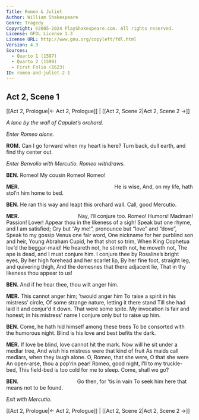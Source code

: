 ```yaml
---
Title: Romeo & Juliet
Author: William Shakespeare
Genre: Tragedy
Copyright: ©2005-2024 PlayShakespeare.com. All rights reserved.
License: GFDL License 1.3
License URL: http://www.gnu.org/copyleft/fdl.html
Version: 4.3
Sources:
  - Quarto 1 (1597)
  - Quarto 2 (1599)
  - First Folio (1623)
ID: romeo-and-juliet-2-1
---
```


## Act 2, Scene 1
[[Act 2, Prologue|← Act 2, Prologue]] | [[Act 2, Scene 2|Act 2, Scene 2 →]]

*A lane by the wall of Capulet’s orchard.*

*Enter Romeo alone.*

**ROM.**
Can I go forward when my heart is here?
Turn back, dull earth, and find thy center out.

*Enter Benvolio with Mercutio. Romeo withdraws.*

**BEN.**
Romeo! My cousin Romeo! Romeo!

**MER.**
                  He is wise,
And, on my life, hath stol’n him home to bed.

**BEN.**
He ran this way and leapt this orchard wall.
Call, good Mercutio.

**MER.**
           Nay, I’ll conjure too.
Romeo! Humors! Madman! Passion! Lover!
Appear thou in the likeness of a sigh!
Speak but one rhyme, and I am satisfied;
Cry but “Ay me!”, pronounce but “love” and “dove”,
Speak to my gossip Venus one fair word,
One nickname for her purblind son and heir,
Young Abraham Cupid, he that shot so trim,
When King Cophetua lov’d the beggar-maid!
He heareth not, he stirreth not, he moveth not,
The ape is dead, and I must conjure him.
I conjure thee by Rosaline’s bright eyes,
By her high forehead and her scarlet lip,
By her fine foot, straight leg, and quivering thigh,
And the demesnes that there adjacent lie,
That in thy likeness thou appear to us!

**BEN.**
And if he hear thee, thou wilt anger him.

**MER.**
This cannot anger him; ’twould anger him
To raise a spirit in his mistress’ circle,
Of some strange nature, letting it there stand
Till she had laid it and conjur’d it down.
That were some spite. My invocation
Is fair and honest; in his mistress’ name
I conjure only but to raise up him.

**BEN.**
Come, he hath hid himself among these trees
To be consorted with the humorous night.
Blind is his love and best befits the dark.

**MER.**
If love be blind, love cannot hit the mark.
Now will he sit under a medlar tree,
And wish his mistress were that kind of fruit
As maids call medlars, when they laugh alone.
O, Romeo, that she were, O that she were
An open-arse, thou a pop’rin pear!
Romeo, good night, I’ll to my truckle-bed,
This field-bed is too cold for me to sleep.
Come, shall we go?

**BEN.**
           Go then, for ’tis in vain
To seek him here that means not to be found.

*Exit with Mercutio.*

[[Act 2, Prologue|← Act 2, Prologue]] | [[Act 2, Scene 2|Act 2, Scene 2 →]]